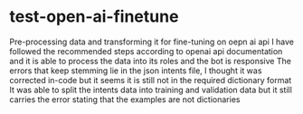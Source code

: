 # test-open-ai-finetune
Pre-processing data and transforming it for fine-tuning on oepn ai api
I have followed the recommended steps according to openai api documentation and it is able to process the data into its roles and the bot is responsive
The errors that keep stemming lie in the json intents file, I thought it was corrected in-code but it seems it is still not in the required dictionary format
It was able to split the intents data into training and validation data but it still carries the error stating that the examples are not dictionaries
